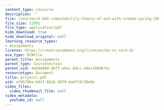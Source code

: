 ```yaml
---
content_type: resource
description: ''
file: /courses/6-844-computability-theory-of-and-with-scheme-spring-2003/af6b70beb43f8b1b50796a6ffdc38e0e_projects.pdf
file_size: 21991
file_type: application/pdf
hide_download: true
hide_download_original: null
learning_resource_types:
- Assignments
license: https://creativecommons.org/licenses/by-nc-sa/4.0/
ocw_type: OCWFile
parent_title: Assignments
parent_type: CourseSection
parent_uid: 4e8dd40d-dbff-a8ac-64cc-e9ec108d674c
resourcetype: Document
title: projects.pdf
uid: af6b70be-b43f-8b1b-5079-6a6ffdc38e0e
video_files:
  video_thumbnail_file: null
video_metadata:
  youtube_id: null
---
```

